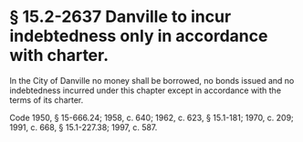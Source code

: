 # § 15.2-2637 Danville to incur indebtedness only in accordance with charter.

<p>In the City of Danville no money shall be borrowed, no bonds issued and no indebtedness incurred under this chapter except in accordance with the terms of its charter.</p><p>Code 1950, § 15-666.24; 1958, c. 640; 1962, c. 623, § 15.1-181; 1970, c. 209; 1991, c. 668, § 15.1-227.38; 1997, c. 587.</p>